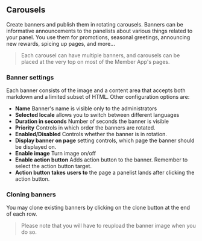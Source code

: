 ## Carousels
Create banners and publish them in rotating carousels. Banners can be informative announcements to the panelists about various things related to your panel. You use them for promotions, seasonal greetings, announcing new rewards, spicing up pages, and more...

> Each carousel can have multiple banners, and carousels can be placed at the very top on most of the Member App's pages.

### Banner settings
Each banner consists of the image and a content area that accepts both markdown and a limited subset of HTML. Other configuration options are:

- **Name** Banner's name is visible only to the administrators
- **Selected locale** allows you to switch between different languages
- **Duration in seconds** Number of seconds the banner is visible
- **Priority** Controls in which order the banners are rotated.
- **Enabled/Disabled** Controls whether the banner is in rotation.
- **Display banner on page** setting controls, which page the banner should be displayed on.
- **Enable image** Turn image on/off
- **Enable action button** Adds action button to the banner. Remember to select the action button target.
- **Action button takes users to** the page a panelist lands after clicking the action button.
  
### Cloning banners
You may clone existing banners by clicking on the clone button at the end of each row.

> Please note that you will have to reupload the banner image when you do so.
